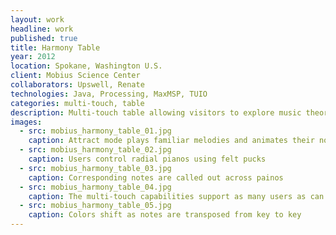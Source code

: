 ```yaml
---
layout: work
headline: work
published: true
title: Harmony Table
year: 2012
location: Spokane, Washington U.S.
client: Mobius Science Center
collaborators: Upswell, Renate
technologies: Java, Processing, MaxMSP, TUIO
categories: multi-touch, table
description: Multi-touch table allowing visitors to explore music theory through abstract visualizations and interactive instruments
images:
  - src: mobius_harmony_table_01.jpg
    caption: Attract mode plays familiar melodies and animates their notes
  - src: mobius_harmony_table_02.jpg
    caption: Users control radial pianos using felt pucks
  - src: mobius_harmony_table_03.jpg
    caption: Corresponding notes are called out across painos
  - src: mobius_harmony_table_04.jpg
    caption: The multi-touch capabilities support as many users as can fit around the table
  - src: mobius_harmony_table_05.jpg
    caption: Colors shift as notes are transposed from key to key
---
```

